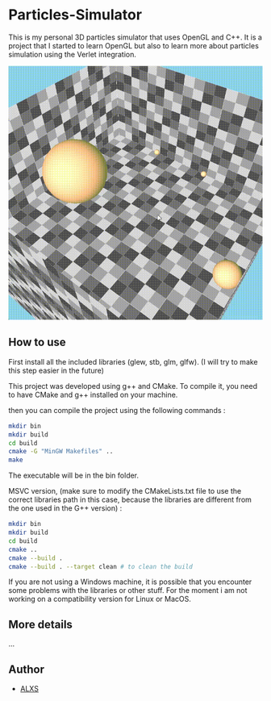 # Particles-Simulator

This is my personal 3D particles simulator that uses OpenGL and C++. It is a project that I started to learn OpenGL but also to learn more about particles simulation using the Verlet integration.

![](other/sim1.gif)

## How to use

First install all the included libraries (glew, stb, glm, glfw). (I will try to make this step easier in the future)

This project was developed using g++ and CMake. To compile it, you need to have CMake and g++ installed on your machine.

then you can compile the project using the following commands :

```bash
mkdir bin
mkdir build
cd build
cmake -G "MinGW Makefiles" ..
make
```

The executable will be in the bin folder.

MSVC version, (make sure to modify the CMakeLists.txt file to use the correct libraries path in this case, because the libraries are different from the one used in the G++ version) :
```bash
mkdir bin
mkdir build
cd build
cmake ..
cmake --build . 
cmake --build . --target clean # to clean the build
```

If you are not using a Windows machine, it is possible that you encounter some problems with the libraries or other stuff. For the moment i am not working on a compatibility version for Linux or MacOS.

## More details

...

## Author

- [ALXS](https://github.com/ALXS-GitHub)